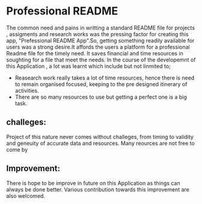 # Professional README
The common need and pains in writting a standard README file for projects , assigments and research works was the pressing factor for creating this app,
"Prefessional README App".So, getting something readily available for users was a strong desire.It affords the users a platform for a professional Readme file for the timely need. It saves financial and time resources in soughting for a file that meet the needs.
In the course of the developemnt of this Application , a lot was learnt which include but not linmited to;
- Reasearch work really takes a lot of time resources, hence there is need to remain organised focused, keeping to the pre designed itinerary of activities.
- There are so many resources to use but getting a perfect one is a big task.
## challeges:
Project of this nature never comes without challeges, from timing to validity and geneuity of accurate data and resources. Many reources are not free to come by
## Improvement:
There is hope to be improve in future on this Application as things can always be done better. Various contribution towards this improvement are also welcomed.
